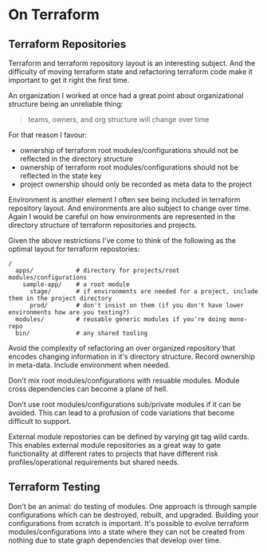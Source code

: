 # On Terraform

## Terraform Repositories
Terraform and terraform repository layout is an interesting subject.  And the difficulty of moving terraform
state and refactoring terraform code make it important to get it right the first time.

An organization I worked at once had a great point about organizational structure being an unreliable thing:

> teams, owners, and org structure will change over time

For that reason I favour:
- ownership of terraform root modules/configurations should not be reflected in the directory structure
- ownership of terraform root modules/configurations should not be reflected in the state key
- project ownership should only be recorded as meta data to the project

Environment is another element I often see being included in terraform repository layout.  And environments
are also subject to change over time.  Again I would be careful on how environments are represented in the
directory structure of terraform repositories and projects.

Given the above restrictions I've come to think of the following as the optimal layout for terraform repostories:
```
/
  apps/            # directory for projects/root modules/configurations
    sample-app/    # a root module
      stage/       # if environments are needed for a project, include them in the project directory
      prod/        # don't insist on them (if you don't have lower environments how are you testing?)
  modules/         # reusable generic modules if you're doing mono-repo
  bin/             # any shared tooling
```
Avoid the complexity of refactoring an over organized repository that encodes changing information in it's
directory structure.  Record ownership in meta-data.  Include environment when needed.  

Don't mix root modules/configurations with resuable modules.  Module cross dependencies can become a plane
of hell.

Don't use root modules/configurations sub/private modules if it can be avoided.  This can lead to a profusion
of code variations that become difficult to support.

External module repostories can be defined by varying git tag wild cards.  This enables external module
repositories as a great way to gate functionality at different rates to projects that have different risk
profiles/operational requirements but shared needs.

## Terraform Testing
Don't be an animal: do testing of modules.  One approach is through sample configurations which can be
destroyed, rebuilt, and upgraded.  Building your configurations from scratch is important. It's possible
to evolve terraform modules/configurations into a state where they can not be created from nothing due to
state graph dependencies that develop over time.
